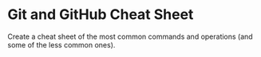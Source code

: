 # Git and GitHub Cheat Sheet

Create a cheat sheet of the most common commands and operations (and some of the less common ones).

